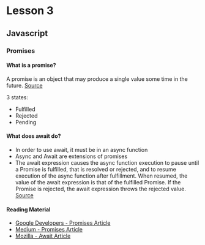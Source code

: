 # Lesson 3

## Javascript

### Promises

#### What is a promise?
A promise is an object that may produce a single value some time in the future. 
[Source](https://medium.com/javascript-scene/master-the-javascript-interview-what-is-a-promise-27fc71e77261)

3 states: 
- Fulfilled
- Rejected
- Pending

#### What does await do?
- In order to use await, it must be in an async function
- Async and Await are extensions of promises
- The await expression causes the async function execution to pause until a Promise is fulfilled, that is resolved or rejected, and to resume execution of the async function after fulfillment. When resumed, the value of the await expression is that of the fulfilled Promise. If the Promise is rejected, the await expression throws the rejected value.
[Source](https://developer.mozilla.org/en-US/docs/Web/JavaScript/Reference/Operators/await)

#### Reading Material
- [Google Developers - Promises Article](https://developers.google.com/web/fundamentals/primers/promises)
- [Medium - Promises Article](https://medium.com/javascript-scene/master-the-javascript-interview-what-is-a-promise-27fc71e77261)
- [Mozilla - Await Article](https://developer.mozilla.org/en-US/docs/Web/JavaScript/Reference/Operators/await)